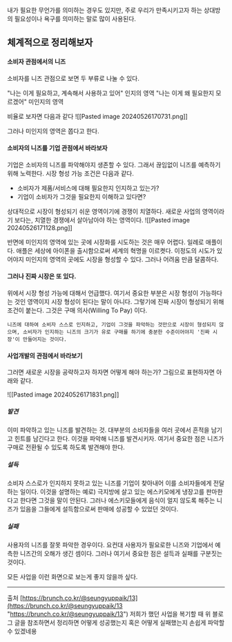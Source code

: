 내가 필요한 무언가를 의미하는 경우도 있지만, 주로 우리가 만족시키고자 하는 상대방의 필요성이나 욕구를 의미하는 말로 많이 사용된다.

## 체계적으로 정리해보자 
#### 소비자 관점에서의 니즈 
소비자를 니즈 관점으로 보면 두 부류로 나눌 수 있다. 

"나는 이게 필요하고, 계속해서 사용하고 있어"  인지의 영역
"나는 이게 왜 필요한지 모르겠어"                     미인지의 영역

비율로 보자면 다음과 같다 
![[Pasted image 20240526170731.png]]

그러나 미인지의 영역은 쫍다고 한다.

#### 소비자의 니즈를 기업 관점에서 바라보자 
기업은 소비자의 니즈를 파악해야지 생존할 수 있다. 그래서 끊임없이 니즈를 예측하기 위해 노력한다.
시장 형성 가능 조건은 다음과 같다.
- 소비자가 제품/서비스에 대해 필요한지 인지하고 있는가?
- 기업이 소비자가 그것을 필요한지 이해하고 있다면? 

상대적으로 시장이 형성되기 쉬운 영역이기에 경쟁이 치열하다.
새로운 사업의 영역이라기 보다는, 치열한 경쟁에서 살아남아야 하는 영역이다.
![[Pasted image 20240526171128.png]]

반면에 미인지의 영역에 있는 곳에 시장화를 시도하는 것은 매우 어렵다. 일례로 애플이다. 애플은 세상에 아이폰을 출시함으로써 세계의 혁명을 이르켯다. 이정도의 시도가 있어야지 미인지의 영역의 곳에도 시장을 형성할 수 있다. 그러나 어려움 만큼 달콤하다. 

#### 그러나 진짜 시장은 또 있다.
위에서 시장 형성 가능에 대해서 언급했다. 여기서 중요한 부분은 시장 형성이 가능하다는 것인 영역이지 시장 형성이 된다는 말이 아니다. 그렇기에 진짜 시장이 형성되기 위해 조건이 붙는다. 그것은 구매 의사(Willing To Pay) 이다.

```ad-important
니즈에 대하여 소비자 스스로 인지하고, 기업이 그것을 파악하는 것만으로 시장이 형성되지 않으며, 소비자가 인지하는 니즈의 크기가 유로 구매를 하기에 충분한 수준이어야지 '진짜 시장'이 만들어지는 것이다.
```


#### 사업개발의 관점에서 바라보기 
그러면 새로운 시장을 공략하고자 하자면 어떻게 해야 하는가?
그림으로 표현하자면 아래와 같다.

![[Pasted image 20240526171831.png]]

##### 발견
이미 파악하고 있는 니즈를 발견하는 것. 대부분의 소비자들을 여러 곳에서 흔적을 남기고 힌트를 남긴다고 한다. 이것을 파악해 니즈를 발견시키자. 여기서 중요한 점은 니즈가 구매로 전환될 수 있도록 하도록 발견해야 한다. 

##### 설득 
소비자 스스로가 인지하지 못하고 있는 니즈를 기업이 찾아내어 이를 소비자들에게 전달하는 일이다.
이것을 설명하는 예로) 극지방에 살고 있는 에스키모에게 냉장고를 판마한다고 한다면 그것을 말이 안된다. 그러나 에스키모들에게 음식이 얼지 않도록 해주는 니즈가 있음을 그들에게 설득함으로써 판매에 성공할 수 있었던 것이다.

##### 실패
사용자의 니즈를 잘못 파악한 경우이다. 요컨대 사용자가 필요로한 니즈와 기업에서 예측한 니즈간의 오해가 생긴 셈이다. 그러나 여기서 중요한 점은 설득과 실패를 구분짓는 것이다.





모든 사업을 이런 화면으로 보는게 좋지 않을까 싶다.


---
출처
[https://brunch.co.kr/@seungyuppaik/13](https://brunch.co.kr/@seungyuppaik/13 "https://brunch.co.kr/@seungyuppaik/13")
저희가 했던 사업을 복기할 때 위 블로그 글을 참조하면서 정리하면 어떻게 성공했는지 혹은 어떻게 실패했는지 손쉽게 파악할 수 있겠네용